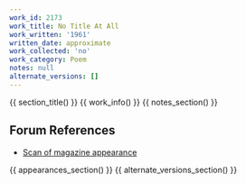 ```yaml
---
work_id: 2173
work_title: No Title At All
work_written: '1961'
written_date: approximate
work_collected: 'no'
work_category: Poem
notes: null
alternate_versions: []
---
```


{{ section_title() }}
{{ work_info() }}
{{ notes_section() }}
## Forum References
- [Scan of magazine appearance](https://bukowskiforum.com/threads/no-title-at-all.6965/)

{{ appearances_section() }}
{{ alternate_versions_section() }}